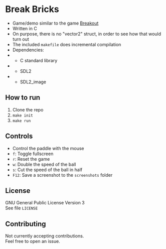 # Break Bricks

- Game/demo similar to the game [Breakout](https://en.wikipedia.org/wiki/Breakout_(video_game))
- Written in C
- On purpose, there is no "vector2" struct, in order to see how that would turn out
- The included `makefile` does incremental compilation
- Dependencies:
- - C standard library
- - SDL2
- - SDL2_image

## How to run

1. Clone the repo
2. `make init`
3. `make run`

## Controls
- Control the paddle with the mouse
- `f`: Toggle fullscreen
- `r`: Reset the game
- `w`: Double the speed of the ball
- `s`: Cut the speed of the ball in half
- `F12`: Save a screenshot to the `screenshots` folder

## License
GNU General Public License Version 3  
See file `LICENSE`

## Contributing
Not currently accepting contributions.  
Feel free to open an issue.
